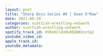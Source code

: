 ```yaml
---
layout: post
title: "Sharp Dojo Series #8 | Ewan O'Raw"
date: 2021-09-29
categories: scottish-wrestling-network
author: scottish-wrestling-network
spotify_track_id: 0YDxKCldvHL00ZAN1svtqJ
youtube_video_id: 
apple_track_id: 
youtube_metadata: 
---
```

